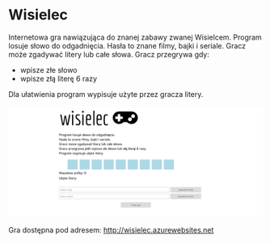 # Wisielec
Internetowa gra nawiązująca do znanej zabawy zwanej Wisielcem. 
Program losuje słowo do odgadnięcia. Hasła to znane filmy, bajki i seriale. Gracz może zgadywać litery lub całe słowa. 
Gracz przegrywa gdy:
- wpisze złe słowo 
- wpisze złą literę 6 razy 

Dla ułatwienia program wypisuje użyte przez gracza litery.

 ![alt text](https://raw.githubusercontent.com/magdasid/Wisielec/master/photo.png)

Gra dostępna pod adresem: http://wisielec.azurewebsites.net
